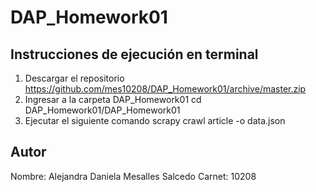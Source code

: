 # DAP_Homework01

## Instrucciones de ejecución en terminal

1. Descargar el repositorio https://github.com/mes10208/DAP_Homework01/archive/master.zip
2. Ingresar a la carpeta DAP_Homework01
	cd DAP_Homework01/DAP_Homework01
3. Ejecutar el siguiente comando
	scrapy crawl article -o data.json

## Autor
Nombre: Alejandra Daniela Mesalles Salcedo
Carnet: 10208